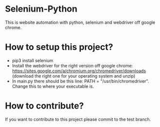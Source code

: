 # Selenium-Python
This is website automation with python, selenium and webdriver off google chrome.

# How to setup this project?
  - pip3 install selenium
  - Install the webdriver for the right version off google chrome: https://sites.google.com/a/chromium.org/chromedriver/downloads
  (download the right one for your operating system and unzip)
  - In main.py there should be this line: PATH = "/usr/bin/chromedriver". Change this to where your executable is.

# How to contribute?
If you want to contribute to this project please commit to the test branch.
  


